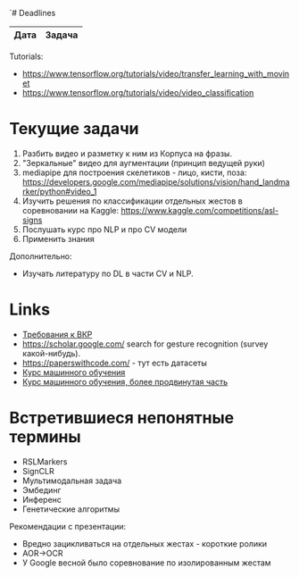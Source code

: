 `# Deadlines

|Дата|Задача|
|---|---|

Tutorials:
* https://www.tensorflow.org/tutorials/video/transfer_learning_with_movinet
* https://www.tensorflow.org/tutorials/video/video_classification


# Текущие задачи

1) Разбить видео и разметку к ним из Корпуса на фразы.
2) "Зеркальные" видео для аугментации (принцип ведущей руки)
3) mediapipe для построения скелетиков - лицо, кисти, поза: https://developers.google.com/mediapipe/solutions/vision/hand_landmarker/python#video_1
4) Изучить решения по классификации отдельных жестов в соревновании на Kaggle: https://www.kaggle.com/competitions/asl-signs
5) Послушать курс про NLP и про CV модели
6) Применить знания


Дополнительно:
* Изучать литературу по DL в части CV и NLP.


# Links
* [Требования к ВКР](https://mipt.ru/docs/download.php?code=prikaz_ob_utverzhdenii_polozheniya_o_vypusknoy_kvalikafitsionnoy_rabote_studentov_mfti_49_1_ot_21_01)
* https://scholar.google.com/ search for gesture recognition (survey какой-нибудь).
* https://paperswithcode.com/ - тут есть датасеты
* [Курс машинного обучения](https://www.youtube.com/playlist?list=PL4_hYwCyhAvZyW6qS58x4uElZgAkMVUvj)
* [Курс машинного обучения, более продвинутая часть](https://www.youtube.com/playlist?list=PL4_hYwCyhAvZeq93ssEUaR47xhvs7IhJM)

# Встретившиеся непонятные термины
* RSLMarkers
* SignCLR
* Мультимодальная задача
* Эмбединг
* Инференс
* Генетические алгоритмы

Рекомендации с презентации:
* Вредно зацикливаться на отдельных жестах - короткие ролики
* AOR->OCR
* У Google весной было соревнование по изолированным жестам